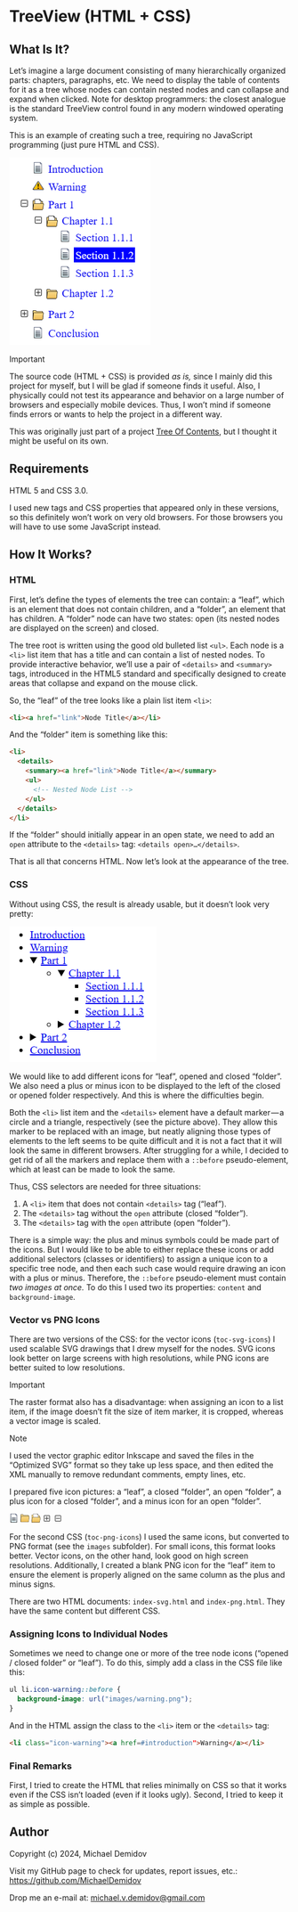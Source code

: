 TreeView (HTML + CSS)
==================

What Is It?
-----------

Let’s imagine a large document consisting of many hierarchically organized parts: chapters, paragraphs, etc. We need to display the table of contents for it as a tree whose nodes can contain nested nodes and can collapse and expand when clicked. Note for desktop programmers: the closest analogue is the standard TreeView control found in any modern windowed operating system.

This is an example of creating such a tree, requiring no JavaScript programming (just pure HTML and CSS).

![TreeView](images/treeview.png)

> [!IMPORTANT]
> The source code (HTML + CSS) is provided *as is,* since I mainly did this project for myself, but I will be glad if someone finds it useful. Also, I physically could not test  its appearance and behavior on a large number of browsers and especially mobile devices. Thus, I won’t mind if someone finds errors or wants to help the project in a different way.

This was originally just part of a project [Tree Of Contents](https://github.com/MichaelDemidov/JS-Tree-Of-Contents), but I thought it might be useful on its own.

Requirements
------------

HTML 5 and CSS 3.0.

I used new tags and CSS properties that appeared only in these versions, so this definitely won’t work on very old browsers. For those browsers you will have to use some JavaScript instead.

How It Works?
-------------

### HTML

First, let’s define the types of elements the tree can contain: a “leaf”, which is an element that does not contain children, and a “folder”, an element that has children. A “folder” node can have two states: open (its nested nodes are displayed on the screen) and closed.

The tree root is written using the good old bulleted list `<ul>`. Each node is a `<li>` list item that has a title and can contain a list of nested nodes. To provide interactive behavior, we’ll use a pair of `<details>` and `<summary>` tags, introduced in the HTML5 standard and specifically designed to create areas that collapse and expand on the mouse click.

So, the “leaf” of the tree looks like a plain list item `<li>`:

```html
<li><a href="link">Node Title</a></li>
```

And the “folder” item is something like this:

```html
<li>
  <details>
    <summary><a href="link">Node Title</a></summary>
    <ul>
      <!-- Nested Node List -->
    </ul>
  </details>
</li>
```

If the “folder” should initially appear in an open state, we need to add an `open` attribute to the `<details>` tag: `<details open>…</details>`.

That is all that concerns HTML. Now let’s look at the appearance of the tree.

### CSS

Without using CSS, the result is already usable, but it doesn’t look very pretty:

![TreeView without the CSS](images/no-css.png)

We would like to add different icons for “leaf”, opened and closed “folder”. We also need a plus or minus icon to be displayed to the left of the closed  or opened folder respectively. And this is where the difficulties begin.

Both the `<li>` list item and the `<details>` element have a default marker — a circle and a triangle, respectively (see the picture above). They allow this marker to be replaced with an image, but neatly aligning those types of elements to the left seems to be quite difficult and it is not a fact that it will look the same in different browsers. After struggling for a while, I decided to get rid of all the markers and replace them with a `::before` pseudo-element, which at least can be made to look the same.

Thus, CSS selectors are needed for three situations:

1. A `<li>` item that does not contain `<details>` tag (“leaf”).
2. The `<details>` tag without the `open` attribute (closed “folder”).
3. The `<details>` tag with the `open` attribute (open “folder”).

There is a simple way: the plus and minus symbols could be made part of the icons. But I would like to be able to either replace these icons or add additional selectors (classes or identifiers) to assign a unique icon to a specific tree node, and then each such case would require drawing an icon with a plus or minus. Therefore, the `::before` pseudo-element must contain _two images at once._ To do this I used two its properties: `content` and `background-image`.

### Vector vs PNG Icons

There are two versions of the CSS: for the vector icons (`toc-svg-icons`) I used scalable SVG drawings that I drew myself for the nodes. SVG icons look better on large screens with high resolutions, while PNG icons are better suited to low resolutions.

> [!IMPORTANT]
> The raster format also has a disadvantage: when assigning an icon to a list item, if the image doesn’t fit the size of item marker, it is cropped, whereas a vector image is scaled.

> [!NOTE]
> I used the vector graphic editor Inkscape and saved the files in the “Optimized SVG” format so they take up less space, and then edited the XML manually to remove redundant comments, empty lines, etc.

I prepared five icon pictures: a “leaf”, a closed “folder”, an open “folder”, a plus icon for a closed “folder”, and a minus icon for an open “folder”.

![Leaf Icon](images/doc.png) ![Closed Folder Icon](images/folder.png) ![Open Folder Icon](images/folder-doc.png) ![Plus Icon](images/plus.png) ![Minus Icon](images/minus.png)

For the second CSS (`toc-png-icons`) I used the same icons, but converted to PNG format (see the `images` subfolder). For small icons, this format looks better. Vector icons, on the other hand, look good on high screen resolutions. Additionally, I created a blank PNG icon for the “leaf” item to ensure the element is properly aligned on the same column as the plus and minus signs.

There are two HTML documents: `index-svg.html` and `index-png.html`. They have the same content but different CSS.

### Assigning Icons to Individual Nodes

Sometimes we need to change one or more of the tree node icons (“opened / closed folder” or “leaf”). To do this, simply add a class in the CSS file like this:

```css
ul li.icon-warning::before {
  background-image: url("images/warning.png");
}
```

And in the HTML assign the class to the `<li>` item or the `<details>` tag:

```html
<li class="icon-warning"><a href=#introduction">Warning</a></li>
```

### Final Remarks

First, I tried to create the HTML that relies minimally on CSS so that it works even if the CSS isn’t loaded (even if it looks ugly). Second, I tried to keep it as simple as possible.

Author
------
Copyright (c) 2024, Michael Demidov

Visit my GitHub page to check for updates, report issues, etc.: https://github.com/MichaelDemidov

Drop me an e-mail at: michael.v.demidov@gmail.com
